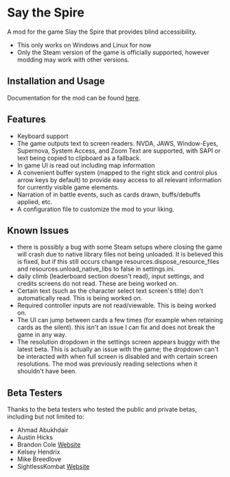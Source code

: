# Say the Spire

A mod for the game Slay the Spire that provides blind accessibility.

* This only works on Windows and Linux for now
* Only the Steam version of the game is officially supported, however modding may work with other versions.

## Installation and Usage
Documentation for the mod can be found [here](https://bradjrenshaw.github.io/say-the-spire).

## Features

* Keyboard support
* The game outputs text to screen readers. NVDA, JAWS, Window-Eyes, Supernova, System Access, and Zoom Text are supported, with SAPI or text being copied to clipboard as a fallback.
* In game UI is read out including map information
* A convenient buffer system (mapped to the right stick and control plus arrow keys by default) to provide easy access to all relevant information for currently visible game elements.
* Narration of in battle events, such as cards drawn, buffs/debuffs applied, etc.
* A configuration file to customize the mod to your liking.

## Known Issues

* there is possibly a bug with some Steam setups where closing the game will crash due to native library files not being unloaded. It is believed this is fixed, but if this still occurs change resources.dispose_resource_files and resources.unload_native_libs to false in settings.ini.
* daily climb (leaderboard section doesn't read), input settings, and credits screens do not read. These are being worked on.
* Certain text (such as the character select text screen's title) don't automatically read. This is being worked on.
* Required controller inputs are not read/viewable. This is being worked on.
* The UI can jump between cards a few times (for example when retaining cards as the silent). this isn't an issue I can fix and does not break the game in any way.
* The resolution dropdown in the settings screen appears buggy with the latest beta. This is actually an issue with the game; the dropdown can't be interacted with when full screen is disabled and with certain screen resolutions. The mod was previously reading selections when it shouldn't have been.

## Beta Testers
Thanks to the beta testers who tested the public and private betas, including but not limited to:

* Ahmad Abukhdair
* Austin Hicks
* Brandon Cole [Website](https://brandoncole.net/)
* Kelsey Hendrix
* Mike Breedlove
* SightlessKombat [Website](https://www.SightlessKombat.com/)
